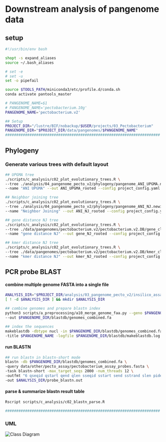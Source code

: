 # Downstream analysis of pangenome data

## setup

```bash
#!/usr/bin/env bash

shopt -s expand_aliases
source ~/.bash_aliases

# set -e
# set -u
set -o pipefail

source $TOOLS_PATH/miniconda3/etc/profile.d/conda.sh
conda activate pantools_master

# PANGENOME_NAME=$1
# PANGENOME_NAME='pectobacterium.10g'
PANGENOME_NAME='pectobacterium.v2'

## Setup
PROJECT_DIR="/lustre/BIF/nobackup/$USER/projects/03_Pectobacterium"
PANGENOME_DIR="$PROJECT_DIR/data/pangenomes/$PANGENOME_NAME"
######################################################################
```

## Phylogeny

### Generate various trees with default layout

```bash
## UPGMA tree
./scripts/c_analysis/c02_plot_evolutionary_trees.R \
--tree ./analysis/04_pangenome_pecto_v2/phylogeny/pangenome_ANI_UPGMA.newick \
--name "ANI UPGMA" --out ANI_UPGMA_rooted --config project_config.yaml

## Neighbor joining tree
./scripts/c_analysis/c02_plot_evolutionary_trees.R \
--tree ./analysis/04_pangenome_pecto_v2/phylogeny/pangenome_ANI_NJ.newick \
--name "Neighbor Joining" --out ANI_NJ_rooted --config project_config.yaml

## gene distance NJ tree
./scripts/c_analysis/c02_plot_evolutionary_trees.R \
--tree ./data/pangenomes/pectobacterium.v2/pectobacterium.v2.DB/gene_classification.100.0/gene_distance.tree \
--name "gene distance NJ" --out gene_NJ_rooted --config project_config.yaml

## kmer distance NJ tree
./scripts/c_analysis/c02_plot_evolutionary_trees.R \
--tree ./data/pangenomes/pectobacterium.v2/pectobacterium.v2.DB/kmer_classification.100.0/genome_kmer_distance.tree \
--name "kmer distance NJ" --out kmer_NJ_rooted --config project_config.yaml


```

## PCR probe BLAST

#### combine multiple genome FASTA into a single file

```bash
ANALYSIS_DIR="$PROJECT_DIR/analysis/03_pangenome_pecto_v2/insilico_assay"
[ ! -d $ANALYSIS_DIR ] && mkdir $ANALYSIS_DIR

## combine genomes and prepare blastn index
python3 scripts/a_preprocessing/a10_merge_genome_faa.py --geno $PANGENOME_DIR/genomes_fa.list \
--out $PANGENOME_DIR/blastdb/genomes_combined.fa

## index the sequences
makeblastdb -dbtype nucl -in $PANGENOME_DIR/blastdb/genomes_combined.fa \
-title $PANGENOME_NAME -logfile $PANGENOME_DIR/blastdb/makeblastdb.log

```

#### run BLASTN

```bash
## run blastn in blastn-short mode
blastn -db $PANGENOME_DIR/blastdb/genomes_combined.fa \
-query data/other/pecto_assay/pectobacterium_assay_probes.fasta \
-task blastn-short -max_target_seqs 2000 -num_threads 12 \
-outfmt "6 qseqid qstart qend qlen sseqid sstart send sstrand slen pident length mismatch qcovs gapopen evalue bitscore" \
-out $ANALYSIS_DIR/probe_blastn.out

```

#### parse & summarize blastn result table

```bash
Rscript scripts/c_analysis/c02_blastn_parse.R

######################################################################
```

### UML 

![Class Diagram](http://www.plantuml.com/plantuml/proxy?src=https://raw.githubusercontent.com/Zingam/Markdown-Document-UML-Use-Test/master/UML/Instance.puml)

